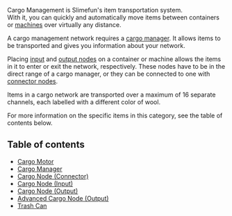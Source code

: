 Cargo Management is Slimefun's item transportation system.<br> With it, you can quickly and automatically move items between containers or [machines](https://github.com/Slimefun/Slimefun4/wiki/Electric-Machines) over virtually any distance.

A cargo management network requires a [cargo manager](https://github.com/Slimefun/Slimefun4/wiki/Cargo-Manager). It allows items to be transported and gives you information about your network.

Placing [input](https://github.com/Slimefun/Slimefun4/wiki/Input-Node) and [output nodes](https://github.com/Slimefun/Slimefun4/wiki/Output-Node) on a container or machine allows the items in it to enter or exit the network, respectively. These nodes have to be in the direct range of a cargo manager, or they can be connected to one with [connector nodes](https://github.com/Slimefun/Slimefun4/wiki/Connector-Node).

Items in a cargo network are transported over a maximum of 16 separate channels, each labelled with a different color of wool.

For more information on the specific items in this category, see the table of contents below.

## Table of contents
* [Cargo Motor](https://github.com/Slimefun/Slimefun4/wiki/Cargo-Motor)
* [Cargo Manager](https://github.com/Slimefun/Slimefun4/wiki/Cargo-Manager)
* [Cargo Node (Connector)](https://github.com/Slimefun/Slimefun4/wiki/Connector-Node)
* [Cargo Node (Input)](https://github.com/Slimefun/Slimefun4/wiki/Input-Node)
* [Cargo Node (Output)](https://github.com/Slimefun/Slimefun4/wiki/Output-Node)
* [Advanced Cargo Node (Output)](https://github.com/Slimefun/Slimefun4/wiki/Advanced-Output-Node)
* [Trash Can](https://github.com/Slimefun/Slimefun4/wiki/Trash-Can)
